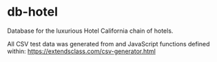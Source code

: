# db-hotel
Database for the luxurious Hotel California chain of hotels.

All CSV test data was generated from and JavaScript functions defined within:
https://extendsclass.com/csv-generator.html